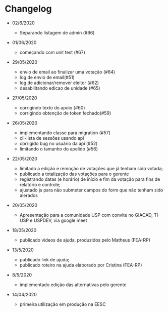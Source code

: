 # Changelog

* 02/6/2020
  * Separando listagem de admin (#66)

* 01/06/2020
  * começando com unit test (#67)

* 29/05/2020
  * envio de email ao finalizar uma votação (#64)
  * log de envio de email(#51)
  * log de adicionar/remover eleitor (#62)
  * desabilitando edicao de unidade (#65)

* 27/05/2020
  * corrigindo texto do apoio (#60)
  * corrigindo obtenção de token fechado(#59)

* 26/05/2020
  * implementando classe para migration (#57)
  * cli-lista de sessões usando api
  * corrigido bug no usuário da api (#52)
  * limitando o tamanho do apelido (#56)

* 22/05/2020
  * limitado a edição e remoção de votações que já tenham sido votada;
  * publicado a totalização das votações para o gerente
  * registrando datas (e horário) de início e fim da votação para fins de relatório e controle;
  * ajustado js para não submeter campos do form que não tenham sido alerados

* 20/05/2020
  * Apresentação para a comunidade USP com convite no GIACAD, TI-USP e USPDEV, via google meet

* 18/05/2020
  * publicado videos de ajuda, produzidos pelo Matheus (FEA-RP)

* 13/5/2020
  * publicado link de ajuda;
  * publicado roteiro na ajuda elaborado por Cristina (FEA-RP)

* 8/5/2020
  * implementado edição das alternativas pelo gerente

* 14/04/2020
  * primeira utilização em produção na EESC